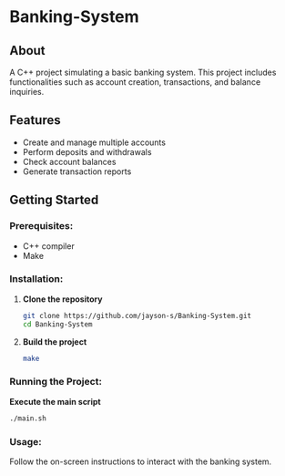 # Banking-System

## About

A C++ project simulating a basic banking system. This project includes functionalities such as account creation, transactions, and balance inquiries.

## Features

- Create and manage multiple accounts
- Perform deposits and withdrawals
- Check account balances
- Generate transaction reports

## Getting Started

### Prerequisites:

- C++ compiler
- Make

### Installation:

1. **Clone the repository**
   ```sh
   git clone https://github.com/jayson-s/Banking-System.git
   cd Banking-System

2. **Build the project**
   ```sh
   make

### Running the Project:

**Execute the main script**
  ```sh
  ./main.sh
  ```

### Usage:
Follow the on-screen instructions to interact with the banking system.
